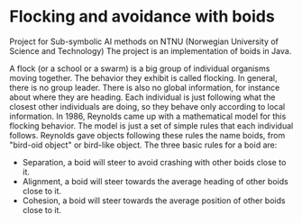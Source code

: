 # Flocking and avoidance with boids
Project for Sub-symbolic AI methods on NTNU (Norwegian University of Science and Technology)
The project is an implementation of boids in Java.

A flock (or a school or a swarm) is a big group of individual organisms moving together. The
behavior they exhibit is called flocking. In general, there is no group leader. There is also no
global information, for instance about where they are heading. Each individual is just following
what the closest other individuals are doing, so they behave only according to local information.
In 1986, Reynolds came up with a mathematical model for this flocking behavior. The model
is just a set of simple rules that each individual follows. Reynolds gave objects following these
rules the name boids, from "bird-oid object" or bird-like object. The three basic rules for a boid
are:
* Separation, a boid will steer to avoid crashing with other boids close to it.
* Alignment, a boid will steer towards the average heading of other boids close to it.
* Cohesion, a boid will steer towards the average position of other boids close to it.